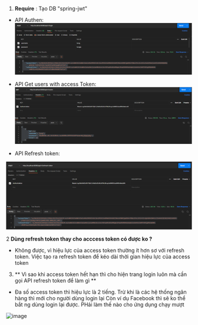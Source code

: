 1. **Require** : Tạo DB  "spring-jwt"

* API Authen: 
  ![img.png](img.png)
   
   
   
   
* API Get users with access Token:
![img_1.png](img_1.png)

* API Refresh token:

![img_3.png](img_3.png)

2 **Dùng refresh token thay cho acccess token có được ko ?**
- Không được, vì hiệu lực của access token thường ít hơn sơ với refresh token.
Việc tạo ra refresh token để kéo dài thời gian hiệu lực của access token

3. ** Vì sao khi access token hết hạn thì cho hiện trang login luôn mà cần gọi API refresh token để làm gì  **
- Đa số access token thì hiệu lực là 2 tiếng. Trừ khi là các hệ thống ngân hàng thì mới cho người dùng login lại
Còn ví dụ Facebook thì sẽ ko thể bắt ng dùng login lại được. PHải làm thế nào cho ứng dụng chạy mượt


![image](https://user-images.githubusercontent.com/101548961/189614162-a7f769b9-ce26-4c0f-a2c1-a372946b75d5.png)
